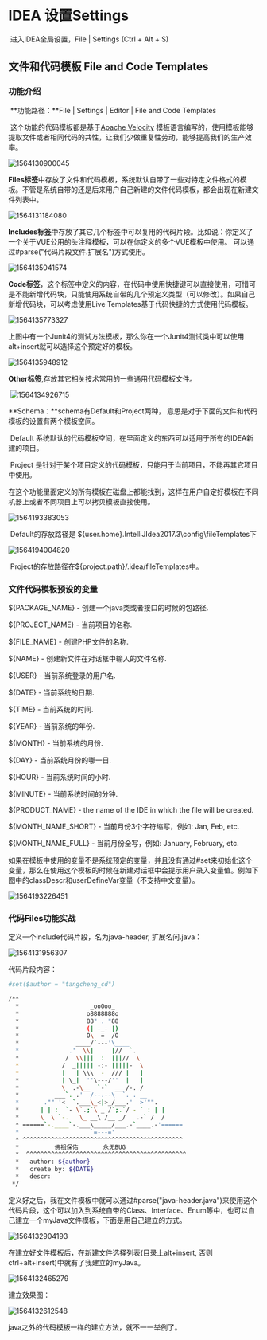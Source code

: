 # IDEA 设置Settings

​	进入IDEA全局设置，File | Settings (Ctrl + Alt + S)

## 文件和代码模板 File and Code Templates

### 功能介绍

​	**功能路径：**File | Settings | Editor | File and Code Templates

​	这个功能的代码模板都是基于[Apache Velocity](http://velocity.apache.org/) 模板语言编写的，使用模板能够提取文件或者相同代码的共性，让我们少做重复性劳动，能够提高我们的生产效率。

![1564130900045](./img/1564130900045.png)

​	**Files标签**中存放了文件和代码模板，系统默认自带了一些对特定文件格式的模板。不管是系统自带的还是后来用户自己新建的文件代码模板，都会出现在新建文件列表中。

![1564131184080](./img/1564131184080.png)

​	**Includes标签**中存放了其它几个标签中可以复用的代码片段。比如说：你定义了一个关于VUE公用的头注释模板，可以在你定义的多个VUE模板中使用。 可以通过#parse("代码片段文件.扩展名")方式使用。

![1564135041574](./img/1564135041574.png)

​	**Code标签**，这个标签中定义的内容，在代码中使用快捷键可以直接使用，可惜可是不能新增代码块，只能使用系统自带的几个预定义类型（可以修改）。如果自己新增代码块，可以考虑使用Live Templates基于代码快捷的方式使用代码模板。

![1564135773327](./img/1564135773327.png)

​	上图中有一个Junit4的测试方法模板，那么你在一个Junit4测试类中可以使用alt+insert就可以选择这个预定好的模板。

![1564135948912](./img/1564135948912.png)



**Other标签**,存放其它相关技术常用的一些通用代码模板文件。

​	![1564134926715](./img/1564134926715.png)

**Schema：**schema有Default和Project两种， 意思是对于下面的文件和代码模板的设置有两个模板空间。

​	Default 系统默认的代码模板空间，在里面定义的东西可以适用于所有的IDEA新建的项目。

​	Project 是针对于某个项目定义的代码模板，只能用于当前项目，不能再其它项目中使用。

​	在这个功能里面定义的所有模板在磁盘上都能找到，这样在用户自定好模板在不同机器上或者不同项目上可以拷贝模板直接使用。

![1564193383053](./img/1564193383053.png)

​	Default的存放路径是 ${user.home}\.IntelliJIdea2017.3\config\fileTemplates下

![1564194004820](./img/1564194004820.png)

​	Project的存放路径在${project.path}/.idea/fileTemplates中。

### 文件代码模板预设的变量

${PACKAGE_NAME} - 创建一个java类或者接口的时候的包路径.

${PROJECT_NAME} - 当前项目的名称.

${FILE_NAME} - 创建PHP文件的名称.

${NAME} - 创建新文件在对话框中输入的文件名称.

${USER} - 当前系统登录的用户名.

${DATE} - 当前系统的日期.

${TIME} - 当前系统的时间.

${YEAR} - 当前系统的年份.

${MONTH} - 当前系统的月份.

${DAY} - 当前系统月份的哪一日.

${HOUR} - 当前系统时间的小时.

${MINUTE} - 当前系统时间的分钟.

${PRODUCT_NAME} - the name of the IDE in which the file will be created.

${MONTH_NAME_SHORT} - 当前月份3个字符缩写，例如: Jan, Feb, etc.

${MONTH_NAME_FULL} - 当前月份全写，例如: January, February, etc.

​	如果在模板中使用的变量不是系统预定的变量，并且没有通过#set来初始化这个变量，那么在使用这个模板的时候在新建对话框中会提示用户录入变量值。例如下图中的classDescr和userDefineVar变量（不支持中文变量）。

![1564193226451](./img/1564193226451.png)

### 代码Files功能实战

定义一个include代码片段，名为java-header, 扩展名问.java：

![1564131956307](./img/1564131956307.png)

代码片段内容：

```bash
#set($author = "tangcheng_cd")

/**
  *                    _ooOoo_
  *                   o8888888o
  *                   88" . "88
  *                   (| -_- |)
  *                   O\  =  /O
  *                ____/`---'\____
  *              .'  \\|     |//  `.
  *             /  \\|||  :  |||//  \
  *            /  _||||| -:- |||||-  \
  *            |   | \\\  -  /// |   |
  *            | \_|  ''\---/''  |   |
  *            \  .-\__  `-`  ___/-. /
  *          ___`. .'  /--.--\  `. . __
  *       ."" '<  `.___\_<|>_/___.'  >'"".
  *      | | :  `- \`.;`\ _ /`;.`/ - ` : | |
  *      \  \ `-.   \_ __\ /__ _/   .-` /  /
  * ======`-.____`-.___\_____/___.-`____.-'======
  *                    `=---='
  * ^^^^^^^^^^^^^^^^^^^^^^^^^^^^^^^^^^^^^^^^^^^^^
  *          佛祖保佑       永无BUG
  *  ^^^^^^^^^^^^^^^^^^^^^^^^^^^^^^^^^^^^^^^^^^^^^
  *   author: ${author}
  *   create by: ${DATE}
  *   descr: 
 */
```

​	定义好之后，我在文件模板中就可以通过#parse("java-header.java")来使用这个代码片段，这个可以加入到系统自带的Class、Interface、Enum等中，也可以自己建立一个myJava文件模板，下面是用自己建立的方式。

![1564132904193](./img/1564132904193.png)

在建立好文件模板后，在新建文件选择列表(目录上alt+insert, 否则ctrl+alt+insert)中就有了我建立的myJava。

![1564132465279](./img/1564132465279.png)

建立效果图：

![1564132612548](./img/1564132612548.png)

java之外的代码模板一样的建立方法，就不一一举例了。

